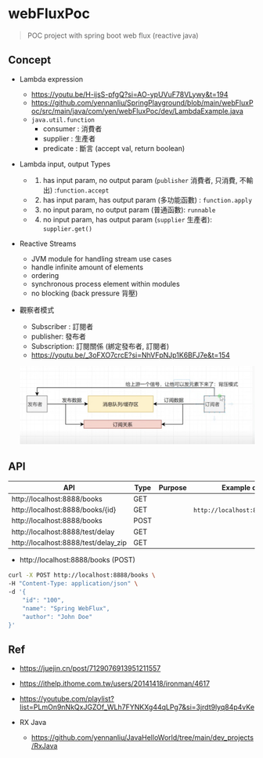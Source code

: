 # webFluxPoc
> POC project with spring boot web flux (reactive java)

## Concept

- Lambda expression
  - https://youtu.be/H-ijsS-pfgQ?si=AO-ypUVuF78VLywy&t=194
  - https://github.com/yennanliu/SpringPlayground/blob/main/webFluxPoc/src/main/java/com/yen/webFluxPoc/dev/LambdaExample.java
  - `java.util.function`
    - consumer : 消費者
    - supplier : 生產者
    - predicate : 斷言 (accept val, return boolean)

- Lambda input, output Types
  - 1. has input param, no output param (`publisher` 消費者, 只消費, 不輸出) :`function.accept`
  - 2. has input param, has output param (多功能函數) : `function.apply`
  - 3. no input param, no output param (普通函數): `runnable`
  - 4. no input param, has output param (`supplier` 生產者): `supplier.get()`

- Reactive Streams
  - JVM module for handling stream use cases
  - handle infinite amount of elements
  - ordering
  - synchronous process element within modules
  - no blocking (back pressure 背壓)

- 觀察者模式
  - Subscriber : 訂閱者
  - publisher: 發布者
  - Subscription: 訂閱關係 (綁定發布者, 訂閱者)
  - https://youtu.be/_3oFXO7crcE?si=NhVFpNJp1K6BFJ7e&t=154
  <p><img src ="./doc/pic/PublishSubscribeExample.png" ></p>

## API

| API | Type | Purpose | Example cmd | Comment|
| ----- | -------- | ---- | ----- | ---- |
| http://localhost:8888/books | GET | | |
| http://localhost:8888/books/{id} | GET | | `http://localhost:8888/books/1`|
| http://localhost:8888/books| POST | | |
| http://localhost:8888/test/delay | GET | | |
| http://localhost:8888/test/delay_zip | GET | | |


- http://localhost:8888/books (POST)
```bash
curl -X POST http://localhost:8888/books \
-H "Content-Type: application/json" \
-d '{
    "id": "100",
    "name": "Spring WebFlux",
    "author": "John Doe"
}'
```

## Ref
- https://juejin.cn/post/7129076913951211557
- https://ithelp.ithome.com.tw/users/20141418/ironman/4617
- https://youtube.com/playlist?list=PLmOn9nNkQxJGZOf_WLh7FYNKXg44qLPg7&si=3jrdt9lyq84p4vKe

- RX Java
  - https://github.com/yennanliu/JavaHelloWorld/tree/main/dev_projects/RxJava